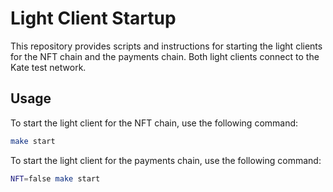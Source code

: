 # Light Client Startup

This repository provides scripts and instructions for starting the light clients for the NFT chain and the payments chain. Both light clients connect to the Kate test network.

## Usage

To start the light client for the NFT chain, use the following command:
```bash
make start
```

To start the light client for the payments chain, use the following command:
```bash
NFT=false make start
```
